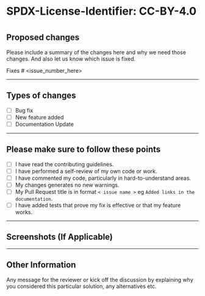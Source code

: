 #
# SPDX-License-Identifier: CC-BY-4.0
#
<!--  Thanks for sending a pull request! -->

## Proposed changes

Please include a summary of the changes here and why we need those changes. And also let us know which issue is fixed. 

Fixes # <issue_number_here>

<hr>

## Types of changes

<!-- to mark a point done, place an x in square brackets. eg [x]-->
<!-- - [x] done with this task-->
<!----Please delete options that are not relevant. And in order to tick the check box just but x inside them for example [x] like this----->

- [ ] Bug fix 
- [ ] New feature added
- [ ] Documentation Update 

<hr>

## Please make sure to follow these points 

<!-- to mark a point done, place an x in square brackets. eg [x]-->
<!-- - [x] done with this task-->
<!----Please delete options that are not relevant. And in order to tick the check box just but x inside them for example [x] like this----->

- [ ] I have read the contributing guidelines.
- [ ] I have performed a self-review of my own code or work.
- [ ] I have commented my code, particularly in hard-to-understand areas.
- [ ] My changes generates no new warnings.
- [ ] My Pull Request title is in format <code>< issue name ></code> eg <code>Added links in the documentation</code>.
- [ ] I have added tests that prove my fix is effective or that my feature works.

<hr>

## Screenshots (If Applicable)

<hr>


## Other Information

Any message for the reviewer or kick off the discussion by explaining why you considered this particular solution, any alternatives etc.

